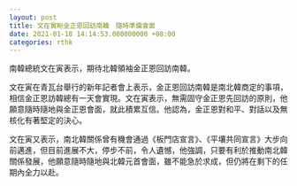 ```yaml
---
layout: post
title: 文在寅盼金正恩回訪南韓　隨時準備會面
date: 2021-01-18 14:14:53.000000000 +08:00
categories: rthk
---
```


南韓總統文在寅表示，期待北韓領袖金正恩回訪南韓。

文在寅在青瓦台舉行的新年記者會上表示，金正恩回訪南韓是南北韓商定的事項，相信金正恩訪韓總有一天會實現。文在寅表示，無需固守金正恩先回訪的原則，他願意隨時隨地與金正恩會面，就此積累互信。他認為，金正恩對和平、對話以及無核化有著堅定的決心。

文在寅又表示，南北韓關係曾有機會通過《板門店宣言》、《平壤共同宣言》大步向前邁進，但目前進展不大，停步不前，令人遺憾，他強調，只要有利於推動南北韓關係發展，他願意隨時隨地與北韓元首會面，雖不能急於求成，但仍將在剩下的任期內全力以赴。
